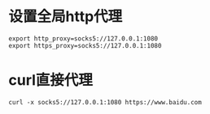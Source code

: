 # 设置全局http代理
```
export http_proxy=socks5://127.0.0.1:1080
export https_proxy=socks5://127.0.0.1:1080
```

# curl直接代理
```
curl -x socks5://127.0.0.1:1080 https://www.baidu.com
```